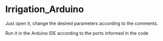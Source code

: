 # Irrigation_Arduino
Just open it, change the desired parameters according to the comments. 

Run it in the Arduino IDE according to the ports informed in the code
